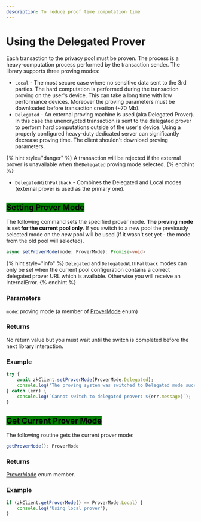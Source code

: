 ```yaml
---
description: To reduce proof time computation time
---
```


# Using the Delegated Prover

Each transaction to the privacy pool must be proven. The process is a heavy-computation process performed by the transaction sender. The library supports three proving modes:

* `Local` - The most secure case where no sensitive data sent to the 3rd parties. The hard computation is performed during the transaction proving on the user's device. This can take a long time with low performance devices. Moreover the proving parameters must be downloaded before transaction creation (\~70 Mb).
* `Delegated` - An external proving machine is used (aka Delegated Prover). In this case the unencrypted transaction is sent to the delegated prover to perform hard computations outside of the user's device. Using a properly configured heavy-duty dedicated server can significantly decrease proving time. The client shouldn't download proving parameters.&#x20;

{% hint style="danger" %}
A transaction will be rejected if the external prover is unavailable when the`Delegated` proving mode selected.
{% endhint %}

* `DelegatedWithFallback` - Combines the Delegated and Local modes (external prover is used as the primary one).

## <mark style="background-color:green;">Setting Prover Mode</mark>

The following command sets the specified prover mode. **The proving mode is set for the current pool only**. If you switch to a new pool the previously selected mode on the _new_ pool will be used (if it wasn't set yet - the mode from the old pool will selected).

```typescript
async setProverMode(mode: ProverMode): Promise<void>
```

{% hint style="info" %}
`Delegated` and `DelegatedWithFallback` modes can only be set when the current pool configuration contains a correct delegated prover URL which is available. Otherwise you will receive an InternalError.
{% endhint %}

### Parameters

`mode`: proving mode (a member of [ProverMode](../common-types.md#prover-mode) enum)

### Returns

No return value but you must wait until the switch is completed before the next library interaction.

### Example

```typescript
try {
    await zkClient.setProverMode(ProverMode.Delegated);
    console.log('The proving system was switched to Delegated mode successfully');
} catch (err) {
    console.log(`Cannot switch to delegated prover: ${err.message}`);
}
```

## <mark style="background-color:green;">Get Current Prover Mode</mark>

The following routine gets the current prover mode:

```typescript
getProverMode(): ProverMode
```

### Returns

[ProverMode](../common-types.md#prover-mode) enum member.

### Example

```typescript
if (zkClient.getProverMode() == ProverMode.Local) {
    console.log('Using local prover');
}
```
